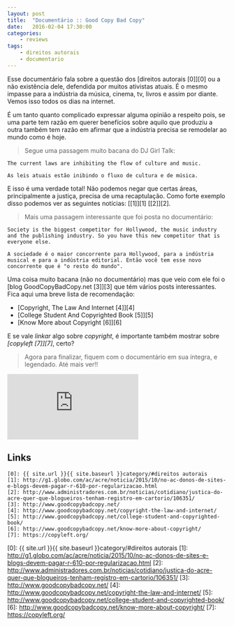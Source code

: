 ```yaml
---
layout: post
title:	"Documentário :: Good Copy Bad Copy"
date:	2016-02-04 17:30:00
categories:
    - reviews
tags:
    - direitos autorais
    - documentario
---
```


Esse documentário fala sobre a questão dos [direitos autorais \[0\]][0] ou a não existência dele, defendida por muitos ativistas atuais. É o mesmo impasse para a indústria da música, cinema, tv, livros e assim por diante. Vemos isso todos os dias na internet.

É um tanto quanto complicado expressar alguma opinião a respeito pois, se uma parte tem razão em querer benefícios sobre aquilo que produziu a outra também tem razão em afirmar que a indústria precisa se remodelar ao mundo como é hoje.

> Segue uma passagem muito bacana do DJ Girl Talk:

~~~
The current laws are inhibiting the flow of culture and music.

As leis atuais estão inibindo o fluxo de cultura e de música.
~~~

E isso é uma verdade total! Não podemos negar que certas áreas, principalmente a justiça, precisa de uma recaptulação. Como forte exemplo disso podemos ver as seguintes notícias: [\[1\]][1] [\[2\]][2].

> Mais uma passagem interessante que foi posta no documentário:

~~~
Society is the biggest competitor for Hollywood, the music industry and the publishing industry. So you have this new competitor that is everyone else.

A sociedade é o maior concorrente para Hollywood, para a indústria musical e para a indústria editorial. Então você tem esse novo concorrente que é "o resto do mundo".
~~~

Uma coisa muito bacana (não no documentário) mas que veio com ele foi o [blog GoodCopyBadCopy.net \[3\]][3] que tém vários posts interessantes. Fica aqui uma breve lista de recomendação:

* [Copyright, The Law And Internet \[4\]][4]
* [College Student And Copyrighted Book \[5\]][5]
* [Know More about Copyright \[6\]][6]

E se vale *linkar* algo sobre *copyright*, é importante também mostrar sobre *[copyleft \[7\]][7]*, certo?

> Agora para finalizar, fiquem com o documentário em sua íntegra, e legendado. Até mais ver!!

<iframe src="https://www.youtube.com/embed/FWSH34cnHbM" frameborder="0" allowfullscreen></iframe>

## Links

~~~
[0]: {{ site.url }}{{ site.baseurl }}category/#direitos autorais
[1]: http://g1.globo.com/ac/acre/noticia/2015/10/no-ac-donos-de-sites-e-blogs-devem-pagar-r-610-por-regularizacao.html
[2]: http://www.administradores.com.br/noticias/cotidiano/justica-do-acre-quer-que-blogueiros-tenham-registro-em-cartorio/106351/
[3]: http://www.goodcopybadcopy.net/
[4]: http://www.goodcopybadcopy.net/copyright-the-law-and-internet/
[5]: http://www.goodcopybadcopy.net/college-student-and-copyrighted-book/
[6]: http://www.goodcopybadcopy.net/know-more-about-copyright/
[7]: https://copyleft.org/
~~~

[0]: {{ site.url }}{{ site.baseurl }}category/#direitos autorais
[1]: http://g1.globo.com/ac/acre/noticia/2015/10/no-ac-donos-de-sites-e-blogs-devem-pagar-r-610-por-regularizacao.html
[2]: http://www.administradores.com.br/noticias/cotidiano/justica-do-acre-quer-que-blogueiros-tenham-registro-em-cartorio/106351/
[3]: http://www.goodcopybadcopy.net/
[4]: http://www.goodcopybadcopy.net/copyright-the-law-and-internet/
[5]: http://www.goodcopybadcopy.net/college-student-and-copyrighted-book/
[6]: http://www.goodcopybadcopy.net/know-more-about-copyright/
[7]: https://copyleft.org/
